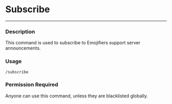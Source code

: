 # Subscribe
---
### Description
This command is used to subscribe to Emojifiers support server announcements.
### Usage
```
/subscribe
```
### Permission Required
Anyone can use this command, unless they are blacklisted globally.

